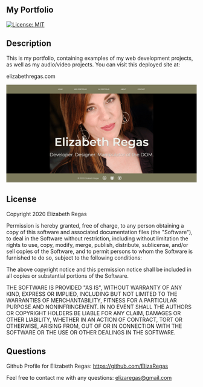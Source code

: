 ## My Portfolio

[![License: MIT](https://img.shields.io/badge/License-MIT-yellow.svg)](https://opensource.org/licenses/MIT)

## Description

This is my portfolio, containing examples of my web development projects, as well as my audio/video projects. You can visit this deployed site at:

elizabethregas.com

![My Project](./client/src/images/portfolioScreenShot.png)


## License

Copyright 2020 Elizabeth Regas

Permission is hereby granted, free of charge, to any person obtaining a copy of this software and associated documentation files (the "Software"), to deal in the Software without restriction, including without limitation the rights to use, copy, modify, merge, publish, distribute, sublicense, and/or sell copies of the Software, and to permit persons to whom the Software is furnished to do so, subject to the following conditions:

The above copyright notice and this permission notice shall be included in all copies or substantial portions of the Software.

THE SOFTWARE IS PROVIDED "AS IS", WITHOUT WARRANTY OF ANY KIND, EXPRESS OR IMPLIED, INCLUDING BUT NOT LIMITED TO THE WARRANTIES OF MERCHANTABILITY, FITNESS FOR A PARTICULAR PURPOSE AND NONINFRINGEMENT. IN NO EVENT SHALL THE AUTHORS OR COPYRIGHT HOLDERS BE LIABLE FOR ANY CLAIM, DAMAGES OR OTHER LIABILITY, WHETHER IN AN ACTION OF CONTRACT, TORT OR OTHERWISE, ARISING FROM, OUT OF OR IN CONNECTION WITH THE SOFTWARE OR THE USE OR OTHER DEALINGS IN THE SOFTWARE.

## Questions

Github Profile for Elizabeth Regas:
https://github.com/ElizaRegas

Feel free to contact me with any questions:
elizaregas@gmail.com

